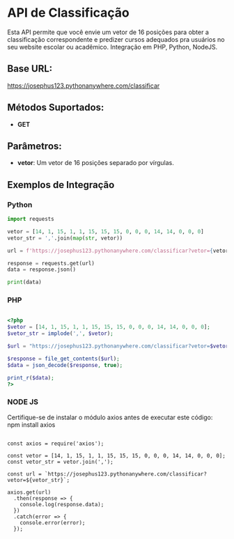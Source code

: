 # API de Classificação

Esta API permite que você envie um vetor de 16 posições para obter a classificação correspondente e predizer cursos adequados pra usuários no seu website escolar ou acadêmico. Integração em PHP, Python, NodeJS.

## Base URL:

https://josephus123.pythonanywhere.com/classificar


## Métodos Suportados:
- **GET**

## Parâmetros:

- **vetor**: Um vetor de 16 posições separado por vírgulas.

## Exemplos de Integração

### Python

```python
import requests

vetor = [14, 1, 15, 1, 1, 15, 15, 15, 0, 0, 0, 14, 14, 0, 0, 0]
vetor_str = ','.join(map(str, vetor))

url = f'https://josephus123.pythonanywhere.com/classificar?vetor={vetor_str}'

response = requests.get(url)
data = response.json()

print(data)

```

### PHP

```php

<?php
$vetor = [14, 1, 15, 1, 1, 15, 15, 15, 0, 0, 0, 14, 14, 0, 0, 0];
$vetor_str = implode(',', $vetor);

$url = "https://josephus123.pythonanywhere.com/classificar?vetor=$vetor_str";

$response = file_get_contents($url);
$data = json_decode($response, true);

print_r($data);
?>
```

### NODE JS

Certifique-se de instalar o módulo axios antes de executar este código: npm install axios

```nodejs

const axios = require('axios');

const vetor = [14, 1, 15, 1, 1, 15, 15, 15, 0, 0, 0, 14, 14, 0, 0, 0];
const vetor_str = vetor.join(',');

const url = `https://josephus123.pythonanywhere.com/classificar?vetor=${vetor_str}`;

axios.get(url)
  .then(response => {
    console.log(response.data);
  })
  .catch(error => {
    console.error(error);
  });
```
